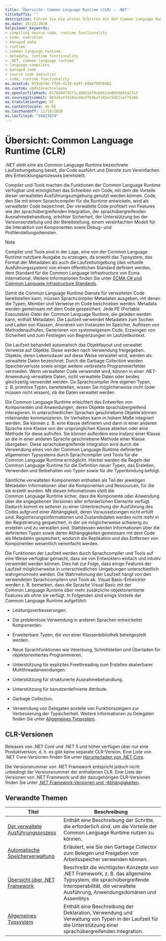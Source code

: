 ```yaml
---
title: 'Übersicht: Common Language Runtime (CLR) – .NET'
titleSuffix: ''
description: Führen Sie die ersten Schritte mit der Common Language Runtime (CLR), der .NET-Laufzeitumgebung, durch. Die CLR führt Code aus und stellt Dienste bereit, um den Entwicklungsprozess zu vereinfachen.
ms.date: 10/22/2020
helpviewer_keywords:
- compiling source code, runtime functionality
- code, execution
- managed data
- runtime
- common language runtime
- metadata, runtime functionality
- .NET, common language runtime
- language compilers
- managed code
- source code execution
- code, runtime functionality
ms.assetid: 059a624e-f7db-4134-ba9f-08b676050482
ms.custom: updateeachrelease
ms.openlocfilehash: 917649475271c288516f9eb0913a0959601427af
ms.sourcegitcommit: 965a5af7918acb0a3fd3baf342e15d511ef75188
ms.translationtype: HT
ms.contentlocale: de-DE
ms.lasthandoff: 11/18/2020
ms.locfileid: "94823874"
---
```

# <a name="common-language-runtime-clr-overview"></a>Übersicht: Common Language Runtime (CLR)

.NET stellt eine als Common Language Runtime bezeichnete Laufzeitumgebung bereit, die Code ausführt und Dienste zum Vereinfachen des Entwicklungsprozesses bereitstellt.

Compiler und Tools machen die Funktionen der Common Language Runtime verfügbar und ermöglichen das Schreiben von Code, mit dem die Vorteile dieser verwalteten Ausführungsumgebung genutzt werden können. Code, den Sie mit einem Sprachcompiler für die Runtime entwickeln, wird als verwalteter Code bezeichnet. Der verwaltete Code profitiert von Features wie der sprachübergreifenden Integration, der sprachübergreifenden Ausnahmebehandlung, erhöhter Sicherheit, der Unterstützung bei der Versionserstellung und der Bereitstellung, einem vereinfachten Modell für die Interaktion von Komponenten sowie Debug- und Profilerstellungsdiensten.

> [!NOTE]
> Compiler und Tools sind in der Lage, eine von der Common Language Runtime nutzbare Ausgabe zu erzeugen, da sowohl das Typsystem, das Format der Metadaten als auch die Laufzeitumgebung (das virtuelle Ausführungssystem) von einem öffentlichen Standard definiert werden, dem Standard für die Common Language Infrastructure von Ecma International. Weitere Informationen finden Sie unter [ECMA C# und Common Language Infrastructure Standards](https://visualstudio.microsoft.com/license-terms/ecma-c-common-language-infrastructure-standards/).

Damit die Common Language Runtime Dienste für verwalteten Code bereitstellen kann, müssen Sprachcompiler Metadaten ausgeben, mit denen die Typen, Member und Verweise im Code beschrieben werden. Metadata werden gemeinsam mit dem Code gespeichert. Jede PE (Portable Executable)-Datei der Common Language Runtime, die geladen werden kann, enthält Metadaten. Die Laufzeit verwendet Metadaten zum Suchen und Laden von Klassen, Anordnen von Instanzen im Speicher, Auflösen von Methodenaufrufen, Generieren von systemeigenem Code, Erzwingen von Sicherheit und zum Festlegen von Begrenzungen im Laufzeitkontext.

Die Laufzeit behandelt automatisch das Objektlayout und verwaltet Verweise auf Objekte. Diese werden nach Verwendung freigegeben. Objekte, deren Lebensdauer auf diese Weise verwaltet wird, werden als verwaltete Daten bezeichnet. Durch die Garbage Collection werden Speicherverluste sowie einige weitere verbreitete Programmierfehler vermieden. Wenn verwalteter Code verwendet wird, können in einer .NET-Anwendung verwaltete Daten, nicht verwaltete Daten oder beides gleichzeitig verwendet werden. Da Sprachcompiler ihre eigenen Typen, z. B. primitive Typen, bereitstellen, wissen Sie möglicherweise nicht (oder müssen nicht wissen), ob die Daten verwaltet werden.

Die Common Language Runtime erleichtert das Entwerfen von Komponenten und Anwendungen, deren Objekte sprachübergreifend interagieren. In unterschiedlichen Sprachen geschriebene Objekte können miteinander kommunizieren. Ihr Verhalten kann in hohem Maße integriert werden. Sie können z. B. eine Klasse definieren und dann in einer anderen Sprache eine Klasse von der ursprünglichen Klasse ableiten oder eine Methode für diese aufrufen. Sie können außerdem eine Instanz einer Klasse an die in einer anderen Sprache geschriebene Methode einer Klasse übergeben. Diese sprachübergreifende Integration wird durch die Verwendung eines von der Common Language Runtime definierten allgemeinen Typsystems durch Sprachcompiler und Tools für die Common Language Runtime ermöglicht. Hierbei werden die Regeln der Common Language Runtime für die Definition neuer Typen, das Erstellen, Verwenden und Beibehalten von Typen sowie für die Typenbindung befolgt.

Sämtliche verwalteten Komponenten enthalten als Teil der jeweiligen Metadaten Informationen über die Komponenten und Ressourcen, für die sie erstellt wurden. Mit diesen Informationen stellt die Common Language Runtime sicher, dass die Komponente oder Anwendung über die angegebenen Versionen aller erforderlichen Elemente verfügt. Dadurch kommt es seltener zu einer Unterbrechung der Ausführung des Codes aufgrund einer Abhängigkeit, deren Voraussetzungen nicht erfüllt sind. Registrierungsinformationen und Zustandsdaten werden nicht mehr in der Registrierung gespeichert, in der sie möglicherweise schwierig zu erstellen und zu verwalten sind. Stattdessen werden Informationen über die definierten Typen sowie deren Abhängigkeiten gemeinsam mit dem Code als Metadaten gespeichert, wodurch die Replikation und das Entfernen von Komponenten wesentlich vereinfacht werden.

Die Funktionen der Laufzeit werden durch Sprachcompiler und Tools auf eine Weise verfügbar gemacht, dass sie von Entwicklern einfach und intuitiv verwendet werden können. Dies hat zur Folge, dass einige Features der Laufzeit möglicherweise in unterschiedlichen Umgebungen unterschiedlich wahrgenommen werden. Die Wahrnehmung der Laufzeit hängt von den verwendeten Sprachcompilern und Tools ab. Visual Basic-Entwickler werden z. B. bemerken, dass die Sprache Visual Basic mit der Common Language Runtime über mehr zusätzliche objektorientierte Features als ohne sie verfügt. In Folgenden sind einige Vorteile der Common Language Runtime aufgeführt:

- Leistungsverbesserungen.

- Die problemlose Verwendung in anderen Sprachen entwickelter Komponenten.

- Erweiterbare Typen, die von einer Klassenbibliothek bereitgestellt werden.

- Neue Sprachfunktionen wie Vererbung, Schnittstellen und Überladen für objektorientiertes Programmieren.

- Unterstützung für explizites Freethreading zum Erstellen skalierbarer Multithreadanwendungen.

- Unterstützung für strukturierte Ausnahmebehandlung.

- Unterstützung für benutzerdefinierte Attribute.

- Garbage Collection.

- Verwendung von Delegaten anstelle von Funktionszeigern zur Verbesserung der Typsicherheit. Weitere Informationen zu Delegaten finden Sie unter [Allgemeines Typsystem](base-types/common-type-system.md).

## <a name="clr-versions"></a>CLR-Versionen

Releases von .NET Core und .NET 5 und höher verfügen über nur eine Produktversion, d. h. es gibt keine separate CLR-Version. Eine Liste von .NET Core-Versionen finden Sie unter [Herunterladen von .NET Core](https://dotnet.microsoft.com/download/dotnet-core).

Die Versionsnummer von .NET Framework entspricht jedoch nicht unbedingt der Versionsnummer der enthaltenen CLR. Eine Liste der Versionen von .NET Framework und der dazugehörigen CLR-Versionen finden Sie unter [.NET Framework-Versionen und -Abhängigkeiten](../framework/migration-guide/versions-and-dependencies.md).

## <a name="related-topics"></a>Verwandte Themen

|Titel|Beschreibung|
|-----------|-----------------|
|[Der verwaltete Ausführungsprozess](managed-execution-process.md)|Enthält eine Beschreibung der Schritte, die erforderlich sind, um die Vorteile der Common Language Runtime nutzen zu können.|
|[Automatische Speicherverwaltung](automatic-memory-management.md)|Erläutert, wie Sie den Garbage Collector zum Belegen und Freigeben von Arbeitsspeicher verwenden können.|
|[Übersicht über .NET Framework](../framework/get-started/overview.md)|Beschreibt die wichtigsten Konzepte von .NET Framework, z. B. das allgemeine Typsystem, die sprachübergreifende Interoperabilität, die verwaltete Ausführung, Anwendungsdomänen und Assemblys|
|[Allgemeines Typsystem](./base-types/common-type-system.md)|Enthält eine Beschreibung der Deklaration, Verwendung und Verwaltung von Typen in der Laufzeit für die Unterstützung einer sprachübergreifenden Integration.|

